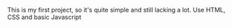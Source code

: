 This is my first project, so it's quite simple and still lacking a lot. 
Use HTML, CSS and basic Javascript 
